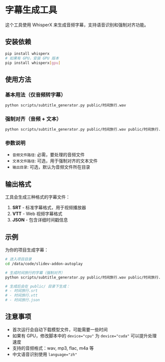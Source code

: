# 字幕生成工具

这个工具使用 WhisperX 来生成音频字幕，支持语音识别和强制对齐功能。

## 安装依赖

```bash
pip install whisperx
# 如果有 GPU，安装 GPU 版本
pip install whisperx[gpu]
```

## 使用方法

### 基本用法（仅音频转字幕）

```bash
python scripts/subtitle_generator.py public/时间旅行.wav
```

### 强制对齐（音频 + 文本）

```bash
python scripts/subtitle_generator.py public/时间旅行.wav public/时间旅行.txt public/
```

### 参数说明

- `音频文件路径`: 必需，要处理的音频文件
- `文本文件路径`: 可选，用于强制对齐的文本文件
- `输出目录`: 可选，默认为音频文件所在目录

## 输出格式

工具会生成三种格式的字幕文件：

1. **SRT** - 标准字幕格式，用于视频播放器
2. **VTT** - Web 视频字幕格式
3. **JSON** - 包含详细时间戳信息

## 示例

为你的项目生成字幕：

```bash
# 进入项目目录
cd /data/code/slidev-addon-autoplay

# 生成时间旅行的字幕（强制对齐）
python scripts/subtitle_generator.py public/时间旅行.wav public/时间旅行.txt public/

# 生成后会在 public/ 目录下生成：
# - 时间旅行.srt
# - 时间旅行.vtt
# - 时间旅行.json
```

## 注意事项

- 首次运行会自动下载模型文件，可能需要一些时间
- 如果有 GPU，修改脚本中的 `device="cpu"` 为 `device="cuda"` 可以提升处理速度
- 支持的音频格式：wav, mp3, flac, m4a 等
- 中文语音识别使用 `language="zh"`
